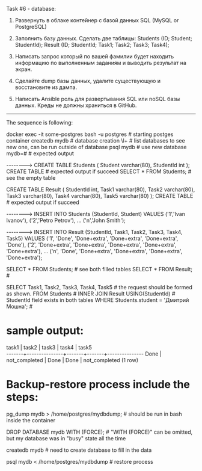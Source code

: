 Task #6 - database:

1. Развернуть в облаке контейнер с базой данных SQL (MySQL or PostgreSQL)
2. Заполнить базу данных. Сделать две таблицы:
	Students (ID; Student; StudentId);
	Result (ID; StudentId; Task1; Task2; Task3; Task4);

3. Написать запрос который по вашей фамилии будет находить информацию по выполненным заданиям и выводить результат на экран.
4. Сделайте dump базы данных, удалите существующую и восстановите из дампа.
5. Написать Ansible роль для развертывания SQL или noSQL базы данных. Креды не должны храниться в GitHub.


----

The sequence is following:

docker exec -it some-postgres bash -u postgres		# starting postges container
createdb mydb						# database creation
\l+							# list databases to see new one, can be run outside of database
psql mydb						# use new database
mydb=# 							# expected output

-------->
CREATE TABLE Students (
Student            varchar(80),
StudentId        int
);
CREATE TABLE						# expected output if succeed
SELECT * FROM Students;					# see the empty table

CREATE TABLE Result (
StudentId        int,
Task1            varchar(80),
Task2           varchar(80),
Task3           varchar(80),
Task4           varchar(80),
Task5           varchar(80)
);
CREATE TABLE						# expected output if succeed

-------->
INSERT INTO 
    Students (StudentId, Student)
VALUES
('1','Ivan Ivanov'),
('2','Petro Petrov'),
...
('n','John Smith');

-------->
INSERT INTO 
   Result (StudentId, Task1, Task2, Task3, Task4, Task5)
VALUES
('1',	'Done',	'Done+extra',	'Done+extra',	'Done+extra',	'Done'),
('2',	'Done+extra',	'Done+extra',	'Done+extra',	'Done+extra',	'Done+extra'),
...
('n',	'Done',	'Done+extra',	'Done+extra',	'Done+extra',	'Done+extra');



SELECT * FROM Students;					# see both filled tables
SELECT * FROM Result;					#

SELECT Task1, Task2, Task3, Task4, Task5		# the request should be formed as shown.
FROM Students						#
INNER JOIN Result USING(StudentId)			# StudentId field exists in both tables
WHERE Students.student = 'Дмитрий Мошна';		# 

# sample output:
task1 |     task2     | task3 | task4 |     task5     
-------+---------------+-------+-------+---------------
 Done  | not_completed | Done  | Done  | not_completed
(1 row)

# Backup-restore process include the steps:
pg_dump mydb > /home/postgres/mydbdump;			# should be run in bash inside the container

DROP DATABASE mydb WITH (FORCE);			# "WITH (FORCE)" can be omitted, but my database was in "busy" state all the time

createdb mydb						# need to create database to fill in the data

psql mydb < /home/postgres/mydbdump			# restore process
